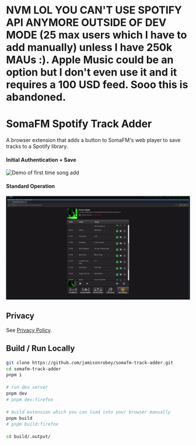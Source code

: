 # NVM LOL YOU CAN'T USE SPOTIFY API ANYMORE OUTSIDE OF DEV MODE (25 max users which I have to add manually) unless I have 250k MAUs :). Apple Music could be an option but I don't even use it and it requires a 100 USD feed. Sooo this is abandoned.  

# SomaFM Spotify Track Adder

A browser extension that adds a button to SomaFM's web player to save tracks to a Spotify library.

#### Initial Authentication + Save

![Demo of first time song add](promo/gifs/spotify-login.gif)

#### Standard Operation

![Demo of use, icons and tooltips](promo/gifs/icon-tooltips.gif)

## Privacy

See [Privacy Policy](PRIVACY_POLICY.md).

## Build / Run Locally

```bash
git clone https://github.com/jamisonrobey/somafm-track-adder.git
cd somafm-track-adder
pnpm i

# run dev server
pnpm dev
# pnpm dev:firefox

# build extension which you can load into your browser manually
pnpm build
# pnpm build:firefox

cd build/.output/
```
